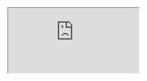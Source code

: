 <div><iframe src="https://csharp-video-tutorials.blogspot.com/2017/06/styling-angular-2-components.html" title="angular nested component"></iframe></div>
